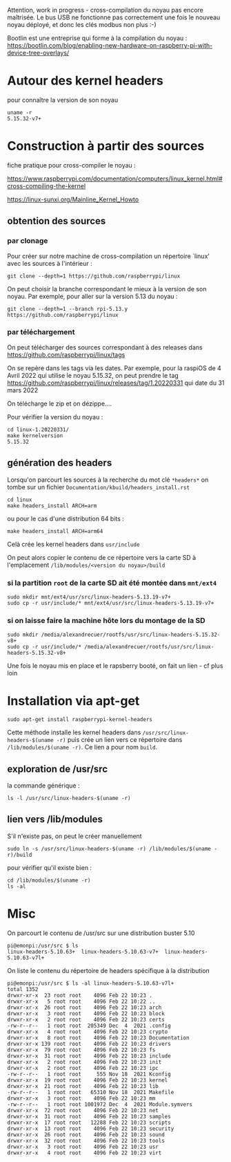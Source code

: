 Attention, work in progress - cross-compilation du noyau pas encore maîtrisée. Le bus USB ne fonctionne pas correctement une fois le nouveau noyau déployé, et donc les clés modbus non plus :-)

Bootlin est une entreprise qui forme à la compilation du noyau : https://bootlin.com/blog/enabling-new-hardware-on-raspberry-pi-with-device-tree-overlays/

# Autour des kernel headers

pour connaître la version de son noyau

```
uname -r
5.15.32-v7+
```
# Construction à partir des sources

fiche pratique pour cross-compiler le noyau :

https://www.raspberrypi.com/documentation/computers/linux_kernel.html#cross-compiling-the-kernel

https://linux-sunxi.org/Mainline_Kernel_Howto

## obtention des sources 

### par clonage

Pour créer sur notre machine de cross-compilation un répertoire `linux' avec les sources à l'intérieur :
```
git clone --depth=1 https://github.com/raspberrypi/linux
```
On peut choisir la branche correspondant le mieux à la version de son noyau. Par exemple, pour aller sur la version 5.13 du noyau :
```
git clone --depth=1 --branch rpi-5.13.y https://github.com/raspberrypi/linux
```
### par téléchargement

On peut télécharger des sources correspondant à des releases dans https://github.com/raspberrypi/linux/tags

On se repère dans les tags via les dates. Par exemple, pour la raspiOS de 4 Avril 2022 qui utilise le noyau 5.15.32,  on peut prendre le tag https://github.com/raspberrypi/linux/releases/tag/1.20220331 qui date du 31 mars 2022

On télécharge le zip et on dézippe....

Pour vérifier la version du noyau :
```
cd linux-1.20220331/
make kernelversion
5.15.32
```

## génération des headers

Lorsqu'on parcourt les sources à la recherche du mot clé `*headers*` on tombe sur un fichier `Documentation/kbuild/headers_install.rst`
```
cd linux
make headers_install ARCH=arm
```
ou pour le cas d'une distribution 64 bits :
```
make headers_install ARCH=arm64
```
Celà crée les kernel headers dans `usr/include`

On peut alors copier le contenu de ce répertoire vers la carte SD à l'emplacement `/lib/modules/<version du noyau>/build` 

### si la partition `root` de la carte SD ait été montée dans `mnt/ext4`

```
sudo mkdir mnt/ext4/usr/src/linux-headers-5.13.19-v7+
sudo cp -r usr/include/* mnt/ext4/usr/src/linux-headers-5.13.19-v7+
```
### si on laisse faire la machine hôte lors du montage de la SD
```
sudo mkdir /media/alexandrecuer/rootfs/usr/src/linux-headers-5.15.32-v8+
sudo cp -r usr/include/* /media/alexandrecuer/rootfs/usr/src/linux-headers-5.15.32-v8+
```

Une fois le noyau mis en place et le rapsberry booté, on fait un lien - cf plus loin

# Installation via apt-get
```
sudo apt-get install raspberrypi-kernel-headers
```
Cette méthode installe les kernel headers dans `/usr/src/linux-headers-$(uname -r)` puis crée un lien vers ce répertoire dans `/lib/modules/$(uname -r)`. Ce lien a pour nom `build`.

## exploration de /usr/src

la commande générique :
```
ls -l /usr/src/linux-headers-$(uname -r)
```

## lien vers /lib/modules

S'il n'existe pas, on peut le créer manuellement
```
sudo ln -s /usr/src/linux-headers-$(uname -r) /lib/modules/$(uname -r)/build
```
pour vérifier qu'il existe bien :

```
cd /lib/modules/$(uname -r)
ls -al
```

# Misc

On parcourt le contenu de /usr/src sur une distribution buster 5.10
```
pi@emonpi:/usr/src $ ls
linux-headers-5.10.63+  linux-headers-5.10.63-v7+  linux-headers-5.10.63-v7l+
```
On liste le contenu du répertoire de headers spécifique à la distribution
```
pi@emonpi:/usr/src $ ls -al linux-headers-5.10.63-v7l+
total 1352
drwxr-xr-x  23 root root    4096 Feb 22 10:23 .
drwxr-xr-x   5 root root    4096 Feb 22 10:22 ..
drwxr-xr-x  26 root root    4096 Feb 22 10:23 arch
drwxr-xr-x   3 root root    4096 Feb 22 10:23 block
drwxr-xr-x   2 root root    4096 Feb 22 10:23 certs
-rw-r--r--   1 root root  205349 Dec  4  2021 .config
drwxr-xr-x   4 root root    4096 Feb 22 10:23 crypto
drwxr-xr-x   8 root root    4096 Feb 22 10:23 Documentation
drwxr-xr-x 139 root root    4096 Feb 22 10:23 drivers
drwxr-xr-x  79 root root    4096 Feb 22 10:23 fs
drwxr-xr-x  31 root root    4096 Feb 22 10:23 include
drwxr-xr-x   2 root root    4096 Feb 22 10:23 init
drwxr-xr-x   2 root root    4096 Feb 22 10:23 ipc
-rw-r--r--   1 root root     555 Nov 18  2021 Kconfig
drwxr-xr-x  19 root root    4096 Feb 22 10:23 kernel
drwxr-xr-x  21 root root    4096 Feb 22 10:23 lib
-rw-r--r--   1 root root   65310 Nov 18  2021 Makefile
drwxr-xr-x   3 root root    4096 Feb 22 10:23 mm
-rw-r--r--   1 root root 1001972 Dec  4  2021 Module.symvers
drwxr-xr-x  72 root root    4096 Feb 22 10:23 net
drwxr-xr-x  31 root root    4096 Feb 22 10:23 samples
drwxr-xr-x  17 root root   12288 Feb 22 10:23 scripts
drwxr-xr-x  13 root root    4096 Feb 22 10:23 security
drwxr-xr-x  26 root root    4096 Feb 22 10:23 sound
drwxr-xr-x  32 root root    4096 Feb 22 10:23 tools
drwxr-xr-x   3 root root    4096 Feb 22 10:23 usr
drwxr-xr-x   4 root root    4096 Feb 22 10:23 virt
```
